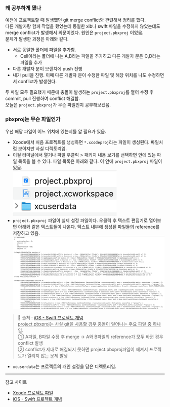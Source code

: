 ### 왜 공부하게 됐나
예전에 프로젝트할 때 발생했던 git merge conflict와 관련해서 정리를 했다.  
다른 개발자랑 함께 작업을 했었는데 동일한 xib나 swift 파일을 수정하지 않았는데도 merge conflict가 발생해서 의문이었다. 원인은 `project.pbxproj` 이었음.  
문제가 발생한 과정은 아래와 같다. 
- 서로 동일한 폴더에 파일을 추가함.
    - Cell이라는 폴더에 나는 A,B라는 파일을 추가하고 다른 개발자 분은 C,D라는 파일을 추가
- 다른 개발자 분이 브랜치에 push 진행
- 내가 pull을 진행. 이때 다른 개발자 분이 수정한 파일 및 해당 위치를 나도 수정하면서 conflict가 발생한다.  

두 파일 모두 필요했기 때문에 충돌이 발생하는 `project.pbxproj`를 열어 수정 후 commit, pull 진행하여 conflict 해결함.  
오늘은 `project.pbxproj`가 무슨 파일인지 공부해보겠음.

### pbxproj는 무슨 파일인가
우선 해당 파일이 어느 위치에 있는지를 알  필요가 있음. 
- Xcode에서 처음 프로젝트를 생성하면 `*.xcodeproj`라는 파일이 생성된다. 파일처럼 보이지만 사실 디렉토리임.
- 이걸 터미널에서 열거나 파일 우클릭 > 패키지 내용 보기를 선택하면 안에 있는 파일 목록을 볼 수 있다. 파일 목록은 아래와 같다. 이 안에 `project.pbxproj` 파일이 있음.  
![xcodeproj 안에 있는 파일들](./images/pbxproj-xcodeproj-files.png)
- `project.pbxproj` 파일이 실제 설정 파일이다. 우클릭 후 텍스트 편집기로 열어보면 아래와 같은 텍스트들이 나온다. 텍스트 내부에 생성된 파일들의 reference를 저장하고 있음.
![pbxproj파일의 내용](./images/pbxproj-content.png)

> 🔗  출처 : [iOS - Swift 프로젝트 개념](https://ios-development.tistory.com/406)  
<u>project.pbxproj는 사실 git을 사용할 경우 충돌이 일어나는 주요 파일 중 하나</u>임.  
① A파일, B파일 수정 후 merge -> A와 B파일의 reference가 모두 바뀐 경우 conflict 발생  
② conflict가 제대로 해결되지 못하면 project.pbxproj파일이 깨져서 프로젝트가 열리지 않는 문제 발생


- `xcuserdata`는 프로젝트의 개인 설정을 담은 디렉토리임. 

---
참고 사이트  
- [Xcode 프로젝트 파일](https://hcn1519.github.io/articles/2018-06/xcodeconfiguration)
- [iOS - Swift 프로젝트 개념](https://ios-development.tistory.com/406) 
